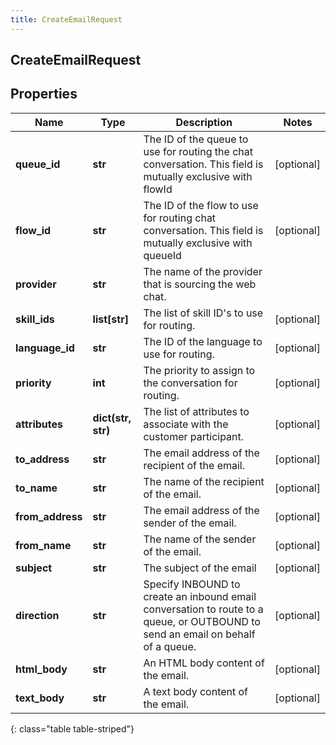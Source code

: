 ```yaml
---
title: CreateEmailRequest
---
```

## CreateEmailRequest

## Properties

|Name | Type | Description | Notes|
|------------ | ------------- | ------------- | -------------|
| **queue_id** | **str** | The ID of the queue to use for routing the chat conversation. This field is mutually exclusive with flowId | [optional] |
| **flow_id** | **str** | The ID of the flow to use for routing chat conversation. This field is mutually exclusive with queueId | [optional] |
| **provider** | **str** | The name of the provider that is sourcing the web chat. | |
| **skill_ids** | **list[str]** | The list of skill ID&#39;s to use for routing. | [optional] |
| **language_id** | **str** | The ID of the language to use for routing. | [optional] |
| **priority** | **int** | The priority to assign to the conversation for routing. | [optional] |
| **attributes** | **dict(str, str)** | The list of attributes to associate with the customer participant. | [optional] |
| **to_address** | **str** | The email address of the recipient of the email. | [optional] |
| **to_name** | **str** | The name of the recipient of the email. | [optional] |
| **from_address** | **str** | The email address of the sender of the email. | [optional] |
| **from_name** | **str** | The name of the sender of the email. | [optional] |
| **subject** | **str** | The subject of the email | [optional] |
| **direction** | **str** | Specify INBOUND to create an inbound email conversation to route to a queue, or OUTBOUND to send an email on behalf of a queue. | [optional] |
| **html_body** | **str** | An HTML body content of the email. | [optional] |
| **text_body** | **str** | A text body content of the email. | [optional] |
{: class="table table-striped"}


